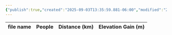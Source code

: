 ```yaml
---
{"publish":true,"created":"2025-09-03T13:35:59.881-06:00","modified":"2025-09-03T14:58:21.364-06:00","published":"2025-09-03T14:58:21.364-06:00","tags":["route"],"cssclasses":"","elevation":null,"region":"Skoki","location":"51.53, -116.0603","DWYT":null,"Kane":"Easy","completed":true}
---
```



| file name | People | Distance (km) | Elevation Gain (m) |
| --------- | ------ | ------------- | ------------------ |